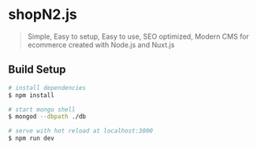 # shopN2.js

> Simple, Easy to setup, Easy to use, SEO optimized, Modern CMS for ecommerce created with Node.js and Nuxt.js

## Build Setup

```bash
# install dependencies
$ npm install

# start mongo shell
$ mongod --dbpath ./db

# serve with hot reload at localhost:3000
$ npm run dev
```
